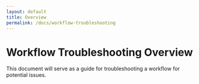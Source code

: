 ```yaml
---
layout: default
title: Overview
permalink: /docs/workflow-troubleshooting
---
```


# Workflow Troubleshooting Overview

This document will serve as a guide for troubleshooting a workflow for potential issues.